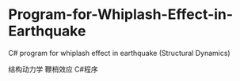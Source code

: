 # Program-for-Whiplash-Effect-in-Earthquake
C# program for whiplash effect in earthquake (Structural Dynamics)

结构动力学 鞭梢效应 C#程序
